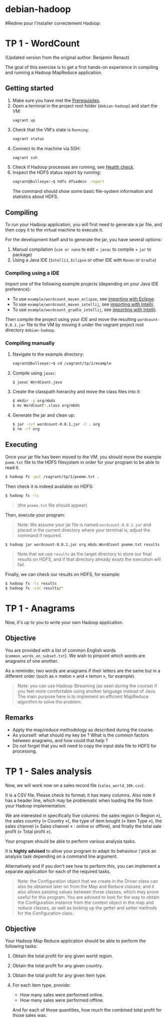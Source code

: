 # debian-hadoop
#Redme pour l'installer correctement Hadoop:
# TP 1 - WordCount

(Updated version from the original author: Benjamin Renaut)

The goal of this exercise is to get a first hands-on experience in compiling and running
a Hadoop MapReduce application.

## Getting started

1. Make sure you have met the [Prerequisites](../../README.md#prerequisites).
2. Open a terminal in the project root folder (`debian-hadoop`) and start the VM:
   ```{bash}
   vagrant up
   ```
3. Check that the VM's state is `Running`:
   ```bash
   vagrant status
   ```
4. Connect to the machine via SSH:
   ```bash
   vagrant ssh
   ```
5. Check if Hadoop processes are running, see [Health check](../../README.md#health-check).
6. Inspect the HDFS status report by running:
   ```bash
   vagrant@bullseye:~$ hdfs dfsadmin -report
   ```
   The command should show some basic file-system information and statistics about HDFS.

## Compiling

To run your Hadoop application, you will first need to generate a jar file, and
then copy it to the virtual machine to execute it.

For the development itself and to generate the jar, you have several options:

1. Manual compilation (`vim or nano` to edit + `javac` to compile + `jar` to package)
2. Using a Java IDE (`IntelliJ`, `Eclipse` or other IDE with `Maven` or `Gradle`)

### Compiling using a IDE

Import one of the following example projects (depending on your Java IDE preference):

- To use `example/wordcount_maven_eclipse`, see [importing with Eclipse](https://www.admfactory.com/how-to-import-and-export-java-projects-in-eclipse/).
- To use `example/wordcount_maven_intellij`, see [importing with Intellij](https://www.jetbrains.com/help/idea/import-project-or-module-wizard.html#open-project).
- To use `example/wordcount_gradle_intellij`, see [importing with Intellij](https://www.jetbrains.com/help/idea/import-project-or-module-wizard.html#open-project).

Then compile the project using your IDE and move the resulting `wordcount-0.0.1.jar` file
to the VM by moving it under the vagrant project root directory `debian-hadoop`.

### Compiling manually

1. Navigate to the example directory:
   ```bash
   vagrant@bullseye:~$ cd /vagrant/tp/1/example
   ```
2. Compile using `javac`:
   ```bash
   $ javac WordCount.java
   ```
3. Create the classpath hierarchy and move the class files into it:
   ```bash
   $ mkdir -p org/mbds
   $ mv WordCount*.class org/mbds
   ```
4. Generate the jar and clean up:
   ```bash
   $ jar -cvf wordcount-0.0.1.jar -C . org
   $ rm -rf org
   ```

## Executing

Once your jar file has been moved to the VM, you should move the example `poem.txt` file
to the HDFS filesystem in order for your program to be able to read it.

```bash
$ hadoop fs -put /vagrant/tp/1/poeme.txt .
```

Then check it is indeed available on HDFS:

```bash
$ hadoop fs -ls
```

> (the `poeme.txt` file should appear)

Then, execute your program:

> Note: We assume your jar file is named `wordcount-0.0.1.jar` and placed in the current
> directory where your terminal is; adjust the command if required.

```bash
$ hadoop jar wordcount-0.0.1.jar org.mbds.WordCount poeme.txt results
```

> Note that we use `results` as the target directory to store our final results on HDFS,
> and if that directory already exists the execution will fail.

Finally, we can check our results on HDFS, for example:

```bash
$ hadoop fs -ls results
$ hadoop fs -cat results/*
```


# TP 1 - Anagrams

Now, it's up to you to write your own Hadoop application.

## Objective

You are provided with a list of common English words (`common_words_en_subset.txt`).
We wish to pinpoint which words are anagrams of one another.

As a reminder, two words are anagrams if their letters are the same but in a
different order (such as « melon » and « lemon », for example).

> Note: you can use Hadoop Streaming (as seen during the course) if you feel more
> comfortable using another language instead of Java. The main purpose here is to
> implement an efficient MapReduce algorithm to solve the problem.

## Remarks

- Apply the map/reduce methodology as described during the course.
- As yourself: what should my key be ? What is the common factors between anagrams, and how could that help ?
- Do not forget that you will need to copy the input data file to HDFS for
processing.

# TP 1 - Sales analysis

Now, we will work now on a sales record file (`sales_world_10k.csv`).

It is a CSV file. Please check its format; it has many columns. Also note it has a
header line, which may be problematic when loading the file from your Hadoop
implementation.

We are interested in specifically five columns: the sales region (« Region »), the
sales country (« Country »), the type of item bought (« Item Type »), the sales
channel (« Sales channel » : online or offline), and finally the total sale profit
(« Total profit »).

Your program should be able to perform various analysis tasks.

It is **highly advised** to allow your program to adapt its behaviour / pick an
analysis task depending on a command line argument.

Alternatively and if you don’t see how to perform this, you can implement a
separate application for each of the required tasks.

> Note: the Configuration object that we create in the Driver class can also be
> obtained later on from the Map and Reduce classes; and it also allows passing
> values between those classes, which may prove useful for this program. You are
> advised to look for the way to obtain the Configuration instance from the
> context object in the map and reduce classes, as well as looking up the getter
> and setter methods for the Configuration class.

## Objective

Your Hadoop Map Reduce application should be able to perform the following tasks:

1. Obtain the total profit for any given world region.
2. Obtain the total profit for any given country.
3. Obtain the total profit for any given item type.
4. For each item type, provide:
   - How many sales were performed online.
   - How many sales were performed offline.
   
   And for each of those quantities, how much the combined total profit for those sales was.

